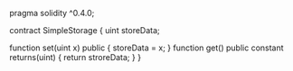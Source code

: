 pragma solidity ^0.4.0;

contract SimpleStorage {
uint storeData;

function set(uint x) public {
storeData = x;
}
function get() public constant returns(uint)
{
return stroreData;
}
}

